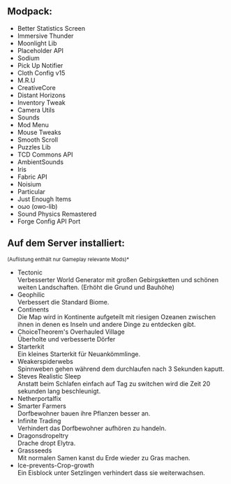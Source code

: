## Modpack: ##
- Better Statistics Screen
- Immersive Thunder
- Moonlight Lib
- Placeholder API
- Sodium
- Pick Up Notifier
- Cloth Config v15
- M.R.U
- CreativeCore
- Distant Horizons
- Inventory Tweak
- Camera Utils
- Sounds
- Mod Menu
- Mouse Tweaks
- Smooth Scroll
- Puzzles Lib
- TCD Commons API
- AmbientSounds
- Iris
- Fabric API
- Noisium
- Particular
- Just Enough Items
- oωo (owo-lib)
- Sound Physics Remastered
- Forge Config API Port

## Auf dem Server installiert: ##
<sup>(Auflistung enthält nur Gameplay relevante Mods)*</sup>
- Tectonic\
  Verbesserter World Generator mit großen Gebirgsketten und schönen weiten Landschaften. (Erhöht die Grund und Bauhöhe)
- Geophilic\
  Verbessert die Standard Biome.
- Continents\
  Die Map wird in Kontinente aufgeteilt mit riesigen Ozeanen zwischen ihnen in denen es Inseln und andere Dinge zu entdecken gibt.
- ChoiceTheorem's Overhauled Village\
  Überholte und verbesserte Dörfer
- Starterkit\
  Ein kleines Starterkit für Neuankömmlinge.
- Weakerspiderwebs\
  Spinnweben gehen während dem durchlaufen nach 3 Sekunden kaputt.
- Steves Realistic Sleep\
  Anstatt beim Schlafen einfach auf Tag zu switchen wird die Zeit 20 sekunden lang beschleunigt.
- Netherportalfix
- Smarter Farmers\
  Dorfbewohner bauen ihre Pflanzen besser an.
- Infinite Trading\
  Verhindert das Dorfbewohner aufhören zu handeln.
- Dragonsdropeltry\
  Drache dropt Elytra.
- Grassseeds\
  Mit normalen Samen kanst du Erde wieder zu Gras machen.
- Ice-prevents-Crop-growth\
  Ein Eisblock unter Setzlingen verhindert dass sie weiterwachsen.
